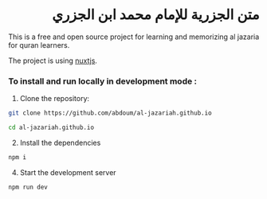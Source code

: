 <div dir="rtl">

# متن الجزرية للإمام محمد ابن الجزري

</div>

This is a free and open source
 project for learning and memorizing 
al jazaria for quran learners.

The project is using [nuxtjs](https://github.com/nuxt/nuxt.js).

### To install and run locally in development mode :

1. Clone the repository:


```bash
git clone https://github.com/abdoum/al-jazariah.github.io

cd al-jazariah.github.io
```

2. Install the dependencies
```bash
npm i
```

4. Start the development server
```
npm run dev
```


